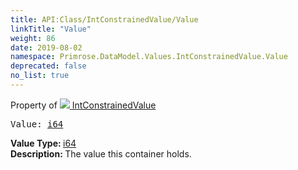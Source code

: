 ```yaml
---
title: API:Class/IntConstrainedValue/Value
linkTitle: "Value"
weight: 86
date: 2019-08-02
namespace: Primrose.DataModel.Values.IntConstrainedValue.Value
deprecated: false
no_list: true
---
```

Property of <a href="/docs/api-reference/Class/IntConstrainedValue"><img src="/icons/silk/value.png"/>&nbsp;IntConstrainedValue</a>
<pre class="method-declaration">
Value: <a class="type" href="/docs/api-reference/System/Primitives#int64">i64</a></pre>
<b>Value Type: </b>
<a class="type" href="/docs/api-reference/System/Primitives#int64">i64</a>
<br/>
<b>Description: </b>
The value this container holds.

